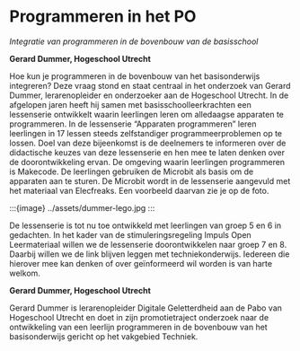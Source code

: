 # Programmeren in het PO 

*Integratie van programmeren in de bovenbouw van de basisschool*

**Gerard Dummer, Hogeschool Utrecht**

Hoe kun je programmeren in de bovenbouw van het basisonderwijs integreren?
Deze vraag stond en staat centraal in het onderzoek van Gerard Dummer,
lerarenopleider en onderzoeker aan de Hogeschool Utrecht. In de afgelopen
jaren heeft hij samen met basisschoolleerkrachten een lessenserie ontwikkelt
waarin leerlingen leren om alledaagse apparaten te programmeren. In de
lessenserie “Apparaten programmeren” leren leerlingen in 17 lessen steeds
zelfstandiger programmeerproblemen op te lossen. Doel van deze bijeenkomst is
de deelnemers te informeren over de didactische keuzes van deze lessenserie en
hen mee te laten denken over de doorontwikkeling ervan. De omgeving waarin
leerlingen programmeren is Makecode. De leerlingen gebruiken de Microbit als
basis om de apparaten aan te sturen. De Microbit wordt in de lessenserie
aangevuld met het materiaal van Elecfreaks. Een voorbeeld daarvan zie je op de
foto.

:::{image} ../assets/dummer-lego.jpg
:::

De lessenserie is tot nu toe ontwikkeld met leerlingen van groep 5 en 6 in
gedachten. In het kader van de stimuleringsregeling Impuls Open Leermateriaal
willen we de lessenserie doorontwikkelen naar groep 7 en 8. Daarbij willen we
de link blijven leggen met techniekonderwijs. Iedereen die hierover mee kan
denken of over geïnformeerd wil worden is van harte welkom.


**Gerard Dummer, Hogeschool Utrecht**

Gerard Dummer is lerarenopleider Digitale Geletterdheid aan de Pabo van
Hogeschool Utrecht en doet in zijn promotietraject onderzoek naar de
ontwikkeling van een leerlijn programmeren in de bovenbouw van het
basisonderwijs gericht op het vakgebied Techniek.
